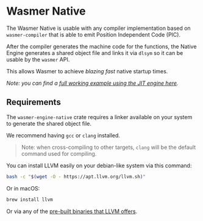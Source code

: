 # Wasmer Native

The Wasmer Native is usable with any compiler implementation
based on `wasmer-compiler` that is able to emit Position Independent
Code (PIC).

After the compiler generates the machine code for the functions, the
Native Engine generates a shared object file and links it via `dlsym`
so it can be usable by the `wasmer` API.

This allows Wasmer to achieve *blazing fast* native startup times.

*Note: you can find a [full working example using the JIT engine here](https://github.com/wasmerio/wasmer-reborn/blob/test-examples/examples/engine-jit.rs).*

## Requirements

The `wasmer-engine-native` crate requires a linker available on your
system to generate the shared object file.

We recommend having `gcc` or `clang` installed.

> Note: when cross-compiling to other targets, `clang` will be the
> default command used for compiling.

You can install LLVM easily on your debian-like system via this command:

```bash
bash -c "$(wget -O - https://apt.llvm.org/llvm.sh)"
```

Or in macOS:

```bash
brew install llvm
```

Or via any of the [pre-built binaries that LLVM offers](https://releases.llvm.org/download.html).
